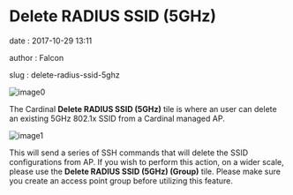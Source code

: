 Delete RADIUS SSID (5GHz)
=========================

date
:   2017-10-29 13:11

author
:   Falcon

slug
:   delete-radius-ssid-5ghz

![image0](http://cardinal.mcclunetechnologies.net/wp-content/uploads/2017/10/img_59f7ed0a113d8.png)

The Cardinal **Delete RADIUS SSID (5GHz)** tile is where an user can
delete an existing 5GHz 802.1x SSID from a Cardinal managed AP.

![image1](http://cardinal.mcclunetechnologies.net/wp-content/uploads/2017/10/img_59f7ed28c6f3a.png)

This will send a series of SSH commands that will delete the SSID
configurations from AP. If you wish to perform this action, on a wider
scale, please use the **Delete RADIUS SSID (5GHz) (Group)** tile. Please
make sure you create an access point group before utilizing this
feature.
